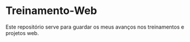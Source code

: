 # Treinamento-Web
Este repositório serve para guardar os meus avanços nos treinamentos e projetos web.
